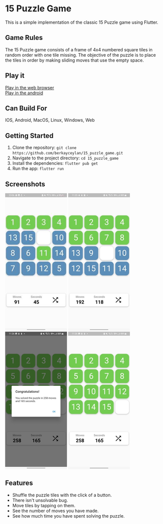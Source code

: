 # 15 Puzzle Game

This is a simple implementation of the classic 15 Puzzle game using Flutter.

## Game Rules

The 15 Puzzle game consists of a frame of 4x4 numbered square tiles in random order with one tile missing. The objective of the puzzle is to place the tiles in order by making sliding moves that use the empty space.

## Play it
[Play in the web browser](https://berkayceylan.github.io/15_puzzle#/) <br>
[Play in the android](https://play.google.com/store/apps/details?id=com.berkayceylan.fifteen_puzzle)

## Can Build For

IOS, Android, MacOS, Linux, Windows, Web 

## Getting Started

1. Clone the repository: `git clone https://github.com/berkayceylan/15_puzzle_game.git`
2. Navigate to the project directory: `cd 15_puzzle_game`
3. Install the dependencies: `flutter pub get`
4. Run the app: `flutter run`

## Screenshots

<img width="200" alt="15 Puzzle" src="ss/phone_ss_1.jpg"></img>
<img width="200" alt="15 Puzzle" src="ss/phone_ss_2.jpg"></img>
<img width="200" alt="15 Puzzle" src="ss/phone_ss_3.jpg"></img>
<img width="200" alt="15 Puzzle" src="ss/phone_ss_4.jpg"></img>




## Features

- Shuffle the puzzle tiles with the click of a button.
- There isn't unsolvable bug.
- Move tiles by tapping on them.
- See the number of moves you have made.
- See how much time you have spent solving the puzzle.
